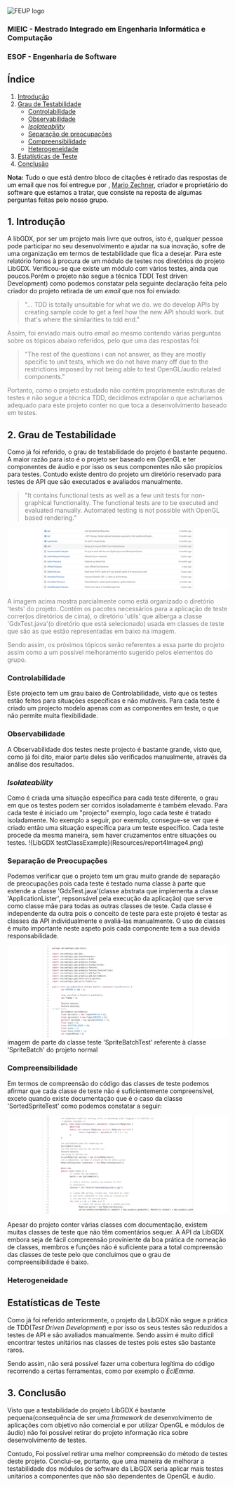 ![FEUP logo](http://conference.mercatura.pt/gequaltec2015/site/images/feup.png)

### MIEIC - Mestrado Integrado em Engenharia Informática e Computação
### ESOF - Engenharia de Software

## Índice
1. [Introdução](#intro)
2. [Grau de Testabilidade](#grau)
   * [Controlabilidade](#control)
   * [Observabilidade](#observ)
   * [_Isolateability_](#isol)
   * [Separação de preocupações](#sep)
   * [Compreensibilidade](#comp)
   * [Heterogeneidade](#hetero)
3. [Estatísticas de Teste](#statistics)
4. [Conclusão](#conclusion)

__Nota:__<font color="black"> Tudo o que está dentro bloco de citações é retirado das respostas de um email que nos foi entregue por , [Mario Zechner](http://www.badlogicgames.com/wordpress/?p=3758), criador e proprietário do software que estamos a tratar, que consiste na reposta de algumas perguntas feitas pelo nosso grupo.


## <a name="intro"> 1. Introdução

  A libGDX, por ser um projeto mais livre que outros, isto é, qualquer pessoa pode participar no seu desenvolvimento e ajudar na sua inovação, sofre de uma organização em termos de testabilidade que fica a desejar. Para este relatório fomos à procura de um módulo de testes nos diretórios do projeto LibGDX. Verificou-se que existe um módulo com vários testes, ainda que poucos.Porém o projeto não segue a técnica TDD( Test driven Development) como podemos constatar pela seguinte declaração feita pelo criador do projeto retirada de um _email_ que nos foi enviado:

  > <font color="gray"> "... TDD is totally unsuitable for what we do. we do develop APIs by creating sample code to get a feel how the new API should work. but that's where the similarities to tdd end."

  Assim, foi enviado mais outro _email_ ao mesmo contendo várias perguntas sobre os tópicos abaixo referidos, pelo que uma das respostas foi:

  > <font color="gray"> "The rest of the questions i can not answer, as they are mostly specific to unit tests, which we do not have many off due to the restrictions imposed by not being able to test OpenGL/audio related components."

  Portanto, como o projeto estudado não contém propriamente estruturas de testes e não segue a técnica TDD, decidimos extrapolar o que achariamos adequado para este projeto conter no que toca a desenvolvimento baseado em testes.


## <a name="grau"> 2. Grau de Testabilidade

  Como já foi referido, o grau de testabilidade do projeto é bastante pequeno. A maior razão para isto é o projeto ser baseado em OpenGL e ter componentes de áudio e por isso os seus componentes não são propícios para testes. Contudo existe dentro do projeto um diretório reservado para testes de API que são executados e avaliados manualmente.

  > <font color="gray"> "It contains functional tests as well as a few unit tests for non-graphical functionality. The functional tests are to be executed and evaluated manually. Automated testing is not possible with OpenGL based rendering."

  ![LibGDX tests](Resources/report4Image1.png)

  A imagem acima mostra parcialmente como está organizado o diretório 'tests' do projeto. Contém os pacotes necessários para a aplicação de teste correr(os diretórios de cima), o diretório 'utils' que alberga a classe 'GdxTest.java'(o diretório que está selecionado) usada em classes de teste que são as que estão representadas em baixo na imagem.

  Sendo assim, os próximos tópicos serão referentes a essa parte do projeto assim como a um possível melhoramento sugerido pelos elementos do grupo.

### <a name="control"> Controlabilidade
  Este projecto tem um grau baixo de Controlabilidade, visto que os testes estão feitos para situações específicas e não mutáveis. Para cada teste é criado um projecto modelo apenas com as componentes em teste, o que não permite muita flexibilidade.

### <a name="observ"> Observabilidade
  A Observabilidade dos testes neste projecto é bastante grande, visto que, como já foi dito, maior parte deles são verificados manualmente, através da análise dos resultados.

### <a name="isol"> _Isolateability_
  Como é criada uma situação específica para cada teste diferente, o grau em que os testes podem ser corridos isoladamente é também elevado. Para cada teste é iniciado um "projecto" exemplo, logo cada teste é tratado isoladamente.
  No exemplo a seguir, por exemplo, consegue-se ver que é criado então uma situação específica para um teste específico. Cada teste procede da mesma maneira, sem haver cruzamentos entre situações ou testes.
!{LibGDX testClassExample}(Resources/report4Image4.png)

### <a name="sep"> Separação de Preocupações

Podemos verificar que o projeto tem um grau muito grande de separação de preocupações pois cada teste é testado numa classe à parte que estende a classe 'GdxTest.java'(classe abstrata que implementa a classe 'ApplicationLister', repsonsável pela execução da aplicação) que serve como classe mãe para todas as outras classes de teste. Cada classe é independente da outra pois o conceito de teste para este projeto é testar as classes da API individualmente e avaliá-las manualmente. O uso de classes é muito importante neste aspeto pois cada componente tem a sua devida responsabilidade.

![LibGDX testClassExample](Resources/report4Image2.png)
imagem de parte da classe teste 'SpriteBatchTest' referente à classe 'SpriteBatch' do projeto normal

### <a name="comp"> Compreensibilidade

Em termos de compreensão do código das classes de teste podemos afirmar que cada classe de teste não é suficientemente compreensível, exceto quando existe documentação que é o caso da classe 'SortedSpriteTest' como podemos constatar a seguir:

![LibGDX testClassExample](Resources/report4Image3.png)

Apesar do projeto conter várias classes com documentação, existem muitas classes de teste que não têm comentários sequer. A API da LibGDX embora seja de fácil compreensão proviniente da boa prática de nomeação de classes, membros e funções não é suficiente para a total compreensão das classes de teste pelo que concluimos que o grau de compreensibilidade é baixo.

### <a name="hetero"> Heterogeneidade
  

## <a name="statistics"> Estatísticas de Teste

Como já foi referido anteriormente, o projeto da LibGDX não segue a prática de TDD(_Test Driven Development_) e por isso os seus testes são reduzidos a testes de API e são avaliados manualmente. Sendo assim é muito difícil encontrar testes unitários nas classes de testes pois estes são bastante raros.

Sendo assim, não será possível fazer uma cobertura legítima do código recorrendo a certas ferramentas, como por exemplo o _EclEmma_.

## 3. <a name="conclusion"> Conclusão

Visto que a testabilidade do projeto LibGDX é bastante pequena(consequência de ser uma _framework_ de desenvolvimento de aplicações com objetivo não comercial e por utilizar OpenGL e módulos de áudio) não foi possível retirar do projeto informação rica sobre desenvolvimento de testes.

Contudo, Foi possível retirar uma melhor compreensão do método de testes deste projeto. Conclui-se, portanto, que uma maneira de melhorar a testabilidade dos módulos de software da LibGDX seria aplicar mais testes unitários a componentes que não são dependentes de OpenGL e áudio.
